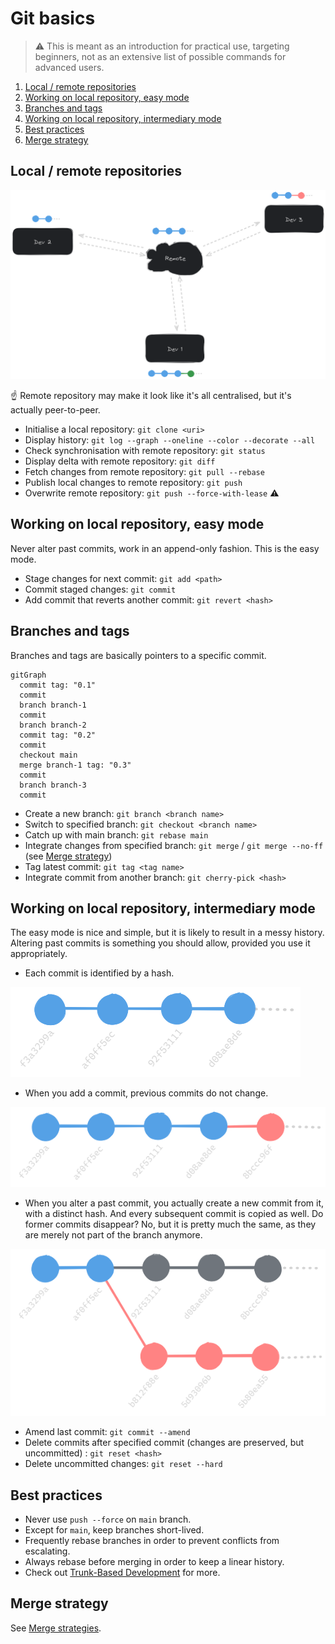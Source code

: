 # Git basics

> :warning: This is meant as an introduction for practical use, targeting beginners, not as an extensive list of possible commands for advanced users.

1. [Local / remote repositories](#local--remote-repositories)
2. [Working on local repository, easy mode](#working-on-local-repository-easy-mode)
3. [Branches and tags](#branches-and-tags)
4. [Working on local repository, intermediary mode](#working-on-local-repository-intermediary-mode)
5. [Best practices](#best-practices)
6. [Merge strategy](#merge-strategy)

## Local / remote repositories

<picture>
  <source media="(prefers-color-scheme: light)" srcset="img/light-git_remote.png" />
  <img src="img/dark-git_remote.png" alt="Local / Remote" title="Local / Remote" />
</picture>

:point_up: Remote repository may make it look like it's all centralised, but it's actually peer-to-peer.

* Initialise a local repository: `git clone <uri>`
* Display history: `git log --graph --oneline --color --decorate --all`
* Check synchronisation with remote repository: `git status`
* Display delta with remote repository: `git diff`
* Fetch changes from remote repository: `git pull --rebase`
* Publish local changes to remote repository: `git push`
* Overwrite remote repository: `git push --force-with-lease` :warning:

## Working on local repository, easy mode

Never alter past commits, work in an append-only fashion. This is the easy mode.

* Stage changes for next commit: `git add <path>`
* Commit staged changes: `git commit`
* Add commit that reverts another commit: `git revert <hash>`

## Branches and tags

Branches and tags are basically pointers to a specific commit.

```mermaid
gitGraph
  commit tag: "0.1"
  commit
  branch branch-1
  commit
  branch branch-2
  commit tag: "0.2"
  commit
  checkout main
  merge branch-1 tag: "0.3"
  commit
  branch branch-3
  commit
```

* Create a new branch: `git branch <branch name>`
* Switch to specified branch: `git checkout <branch name>`
* Catch up with main branch: `git rebase main`
* Integrate changes from specified branch: `git merge` / `git merge --no-ff` (see [Merge strategy](#merge-strategy))
* Tag latest commit: `git tag <tag name>`
* Integrate commit from another branch: `git cherry-pick <hash>`

## Working on local repository, intermediary mode

The easy mode is nice and simple, but it is likely to result in a messy history.
Altering past commits is something you should allow, provided you use it appropriately.

* Each commit is identified by a hash.

<picture>
  <source media="(prefers-color-scheme: light)" srcset="img/light-commit_1.png" />
  <img src="img/dark-commit_1.png" alt="Exemple - étape 1" title="Exemple - étape 1" />
</picture>

* When you add a commit, previous commits do not change.

<picture>
  <source media="(prefers-color-scheme: light)" srcset="img/light-commit_2.png" />
  <img src="img/dark-commit_2.png" alt="Exemple - étape 2 (ajouter un commit)" title="Exemple - étape 2 (ajouter un commit)" />
</picture>

* When you alter a past commit, you actually create a new commit from it, with a distinct hash. And every subsequent commit is copied as well.
  Do former commits disappear? No, but it is pretty much the same, as they are merely not part of the branch anymore. 

<picture>
  <source media="(prefers-color-scheme: light)" srcset="img/light-commit_3.png" />
  <img src="img/dark-commit_3.png" alt="Exemple - étape 3 (modifier un commit)" title="Exemple - étape 3 (modifier un commit)" />
</picture>

* Amend last commit: `git commit --amend`
* Delete commits after specified commit (changes are preserved, but uncommitted) : `git reset <hash>`
* Delete uncommitted changes: `git reset --hard`

## Best practices

* Never use `push --force` on `main` branch.
* Except for `main`, keep branches short-lived.
* Frequently rebase branches in order to prevent conflicts from escalating.
* Always rebase before merging in order to keep a linear history.
* Check out [Trunk-Based Development](https://trunkbaseddevelopment.com) for more.

## Merge strategy

See [Merge strategies](merge_strategies.md).

